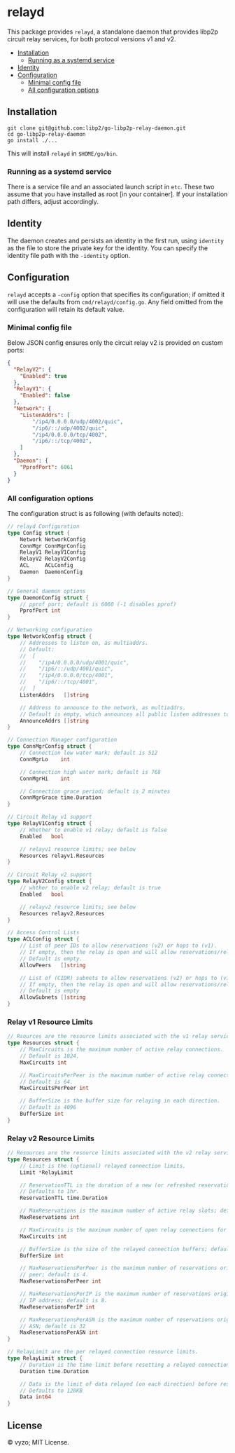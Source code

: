 # relayd

This package provides `relayd`, a standalone daemon that provides libp2p circuit relay services,
for both protocol versions v1 and v2.

- [Installation](#installation)
  - [Running as a systemd service](#running-as-a-systemd-service)
- [Identity](#identity)
- [Configuration](#configuration)
  - [Minimal config file](#minimal-config-file)
  - [All configuration options](#all-configuration-options)


## Installation

```
git clone git@github.com:libp2/go-libp2p-relay-daemon.git
cd go-libp2p-relay-daemon
go install ./...
```

This will install `relayd` in `$HOME/go/bin`.

### Running as a systemd service

There is a service file and an associated launch script in `etc`.
These two assume that you have installed as root [in your container].
If your installation path differs, adjust accordingly.

## Identity

The daemon creates and persists an identity in the first run, using `identity` as the file
to store the private key for the identity.
You can specify the identity file path with the `-identity` option.

## Configuration

`relayd` accepts a `-config` option that specifies its configuration; if omitted it will use
the defaults from `cmd/relayd/config.go`. Any field omitted from the configuration will retain its default value.

### Minimal config file

Below JSON config ensures only the circuit relay v2 is provided on custom ports:

```json
{
  "RelayV2": {
    "Enabled": true
  },
  "RelayV1": {
    "Enabled": false
  },
  "Network": {
    "ListenAddrs": [
        "/ip4/0.0.0.0/udp/4002/quic",
        "/ip6/::/udp/4002/quic",
        "/ip4/0.0.0.0/tcp/4002",
        "/ip6/::/tcp/4002",
    ]
  },
  "Daemon": {
    "PprofPort": 6061
  }
}
```

### All configuration options

The configuration struct is as following (with defaults noted):
```go
// relayd Configuration
type Config struct {
    Network NetworkConfig
    ConnMgr ConnMgrConfig
    RelayV1 RelayV1Config
    RelayV2 RelayV2Config
    ACL     ACLConfig
    Daemon  DaemonConfig
}

// General daemon options
type DaemonConfig struct {
    // pprof port; default is 6060 (-1 disables pprof)
    PprofPort int
}

// Networking configuration
type NetworkConfig struct {
    // Addresses to listen on, as multiaddrs.
    // Default:
    //  [
    //    "/ip4/0.0.0.0/udp/4001/quic",
    //    "/ip6/::/udp/4001/quic",
    //    "/ip4/0.0.0.0/tcp/4001",
    //    "/ip6/::/tcp/4001",
    //  ]
    ListenAddrs   []string

    // Address to announce to the network, as multiaddrs.
    // Default is empty, which announces all public listen addresses to the network.
    AnnounceAddrs []string
}

// Connection Manager configuration
type ConnMgrConfig struct {
    // Connection low water mark; default is 512
    ConnMgrLo    int

    // Connection high water mark; default is 768
    ConnMgrHi    int

    // Connection grace period; default is 2 minutes
    ConnMgrGrace time.Duration
}

// Circuit Relay v1 support
type RelayV1Config struct {
    // Whether to enable v1 relay; default is false
    Enabled   bool

    // relayv1 resource limits; see below
    Resources relayv1.Resources
}

// Circuit Relay v2 support
type RelayV2Config struct {
    // whther to enable v2 relay; default is true
    Enabled   bool

    // relayv2 resource limits; see below
    Resources relayv2.Resources
}

// Access Control Lists
type ACLConfig struct {
    // List of peer IDs to allow reservations (v2) or hops to (v1).
    // If empty, then the relay is open and will allow reservations/relaying for any peer.
    // Default is empty.
    AllowPeers   []string

    // List of (CIDR) subnets to allow reservations (v2) or hops to (v1).
    // If empty, then the relay is open and will allow reservations/relaying for any network.
    // Default is empty
    AllowSubnets []string
}

```

### Relay v1 Resource Limits
```go
// Rsources are the resource limits associated with the v1 relay service
type Resources struct {
    // MaxCircuits is the maximum number of active relay connections.
    // Default is 1024.
    MaxCircuits int

    // MaxCircuitsPerPeer is the maximum number of active relay connections per peer
    // Default is 64.
    MaxCircuitsPerPeer int

    // BufferSize is the buffer size for relaying in each direction.
    // Default is 4096
    BufferSize int
}
```

### Relay v2 Resource Limits
```go
// Resources are the resource limits associated with the v2 relay service.
type Resources struct {
    // Limit is the (optional) relayed connection limits.
    Limit *RelayLimit

    // ReservationTTL is the duration of a new (or refreshed reservation).
    // Defaults to 1hr.
    ReservationTTL time.Duration

    // MaxReservations is the maximum number of active relay slots; defaults to 128.
    MaxReservations int

    // MaxCircuits is the maximum number of open relay connections for each peer; defaults to 16.
    MaxCircuits int

    // BufferSize is the size of the relayed connection buffers; defaults to 2048.
    BufferSize int

    // MaxReservationsPerPeer is the maximum number of reservations originating from the same
    // peer; default is 4.
    MaxReservationsPerPeer int

    // MaxReservationsPerIP is the maximum number of reservations originating from the same
    // IP address; default is 8.
    MaxReservationsPerIP int

    // MaxReservationsPerASN is the maximum number of reservations origination from the same
    // ASN; default is 32
    MaxReservationsPerASN int
}

// RelayLimit are the per relayed connection resource limits.
type RelayLimit struct {
    // Duration is the time limit before resetting a relayed connection; defaults to 2min.
    Duration time.Duration

    // Data is the limit of data relayed (on each direction) before resetting the connection.
    // Defaults to 128KB
    Data int64
}
```

## License

© vyzo; MIT License.
